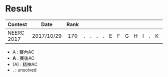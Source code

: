 # Result

| Contest                   | Date          | Rank |   |   |   |   |   |   |   |   |   |   |   |   |   |
| --------------------------|:-------------:|:----:|:-:|:-:|:-:|:-:|:-:|:-:|:-:|:-:|:-:|:-:|:-:|:-:|:-:|
| NEERC 2017                | 2017/10/29    | 170  | . | . | . | . | E | F | G | H | I | . | K | . | M |

- A : 賽內AC  
- **A** : 賽後AC
- (A) : 精神AC
- . : unsolved

